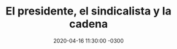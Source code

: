 ---
layout: post
category: Coqueto Escenario
date: 2020-04-16 11:30:00 -0300
title: El presidente, el sindicalista y la cadena
image: https://oceano.uy/api/images/programas/Abrepalabra/lacaypereira.jpg
summary: Lubo Adusto contó más detalles de los morenos ghaneses del ataúd y su vínculo con Argentina, y complementó analizando la carta de Lacalle Pou  PIT-CNT con el pedido del espacio para mensaje en cadena nacional
file: https://audios.oceanofm.com/programas/Abrepalabra/20-04-16Adusto.mp3
duration: 21:48
oceanourl: https://oceano.uy/abrepalabra/coqueto-escenario/21456-el-presidente-el-sindicalista-y-la-cadena
---